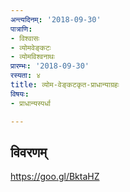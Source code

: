 ```yaml
---
अन्त्यदिनम्: '2018-09-30'
पात्राणि:
- विश्वासः
- व्योमवेङ्कटः
- व्योमविश्वनाथः
प्रारम्भः: '2018-09-30'
रस्यता: ४
title: व्योम-वेङ्कटकृत-प्राधान्याग्रहः
विषयः:
- प्राधान्यस्पर्धा

---
```


## विवरणम्
https://goo.gl/BktaHZ


